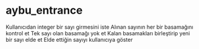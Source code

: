 # aybu_entrance

Kullanıcıdan integer bir sayı girmesini iste
Alınan sayının her bir basamağını kontrol et
Tek sayı olan basamağı yok et
Kalan basamakları birleştirip yeni bir sayı elde et
Elde ettiğin sayıyı kullanıcıya göster
